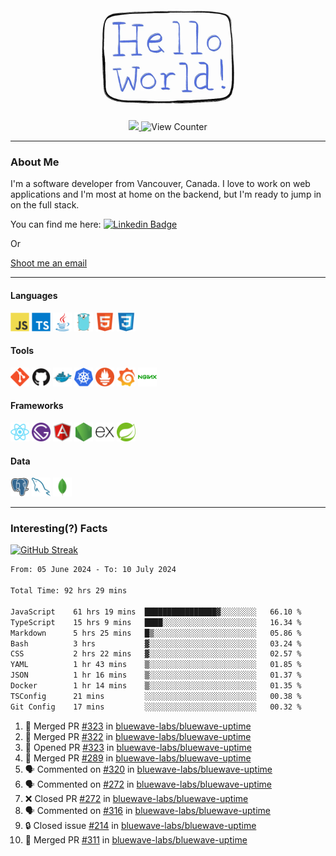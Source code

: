 <div align="center">
    <img src="./img/hello_world.webp" height="200px" width="">
    <div>
        <a href="https://www.linkedin.com/in/ajhollid">
            <img src="https://img.shields.io/badge/LinkedIn-blue"/>
        </a>
        <img src="https://komarev.com/ghpvc/?username=ajhollid&color=yellow" alt="View Counter">
    </div>
</div>

---

### About Me

I'm a software developer from Vancouver, Canada. I love to work on web applications and I'm most at home on the backend, but I'm ready to jump in on the full stack.

You can find me here: [![Linkedin Badge](https://img.shields.io/badge/-ajhollid-blue?style=flat&logo=Linkedin&logoColor=white)](https://www.linkedin.com/in/ajhollid)

Or

[Shoot me an email](mailto:ajhollid@gmail.com)

---

#### Languages

<div>
    <img src="./img/devicons/javascript-original.svg" width=30 height=30 alt="JavaScript">
    <img src="/img/devicons/typescript-original.svg" width=30 height=30 alt="TypeScript">
    <img src="./img/devicons/java-original.svg" width=30 height=30 alt="Java">
    <img src="./img/devicons/go-original.svg" width=30 height=30 alt="Golang">
    <img src="./img/devicons/html5-original.svg" width=30 height=30 alt="HTML 5">
    <img src="./img/devicons/css3-original.svg" width=30 height=30 alt="CSS 3">
</div>

#### Tools

<div>
    <img src="./img/devicons/git-original.svg" width=30 height=30 alt="Git">
    <img src="./img/devicons/github-original.svg" width=30 height=30 alt="Github">
    <img src="./img/devicons/docker-original.svg" width=30 
    height=30 alt="Docker">
    <img src="./img/devicons/kubernetes-original.svg" width=30 height=30 alt="K8">
    <img src="./img/devicons/prometheus-original.svg" width=30 height=30 alt="Prometheus">
    <img src="./img/devicons/grafana-original.svg" width=30 height=30 alt="Grafana">
    <img src="./img/devicons/nginx-original.svg" width=30 height=30 alt="Nginx">
</div>

#### Frameworks

<div>
    <img src="./img/devicons/react-original.svg" width=30 height=30 alt="React">
    <img src="./img/devicons/gatsby-original.svg" width=30 height=30 alt="Gatsby">
    <img src="./img/devicons/angularjs-original.svg" width=30 height=30 alt="AngularJS">
    <img src="./img/devicons/nodejs-original.svg" width=30 height=30 alt="NodeJS">
    <img src="./img/devicons/express-original.svg" width=30 height=30 alt="Express">
    <img src="./img/devicons/spring-original.svg" width=30 height=30 alt="Spring">
</div>

#### Data

<div>
    <img src="./img/devicons/postgresql-original.svg" width=30 height=30 alt="Postgresql">
    <img src="./img/devicons/mysql-original.svg" width=30 height=30 alt="Mysql">
    <img src="./img/devicons/mongodb-original.svg" width=30 height=30 alt="MongoDB">
</div>

---

### Interesting(?) Facts

[![GitHub Streak](http://github-readme-streak-stats.herokuapp.com?user=ajhollid)](https://git.io/streak-stats)

 <!--START_SECTION:waka-->

```txt
From: 05 June 2024 - To: 10 July 2024

Total Time: 92 hrs 29 mins

JavaScript    61 hrs 19 mins  ████████████████▓░░░░░░░░   66.10 %
TypeScript    15 hrs 9 mins   ████░░░░░░░░░░░░░░░░░░░░░   16.34 %
Markdown      5 hrs 25 mins   █▒░░░░░░░░░░░░░░░░░░░░░░░   05.86 %
Bash          3 hrs           ▓░░░░░░░░░░░░░░░░░░░░░░░░   03.24 %
CSS           2 hrs 22 mins   ▓░░░░░░░░░░░░░░░░░░░░░░░░   02.57 %
YAML          1 hr 43 mins    ▒░░░░░░░░░░░░░░░░░░░░░░░░   01.85 %
JSON          1 hr 16 mins    ▒░░░░░░░░░░░░░░░░░░░░░░░░   01.37 %
Docker        1 hr 14 mins    ▒░░░░░░░░░░░░░░░░░░░░░░░░   01.35 %
TSConfig      21 mins         ░░░░░░░░░░░░░░░░░░░░░░░░░   00.38 %
Git Config    17 mins         ░░░░░░░░░░░░░░░░░░░░░░░░░   00.32 %
```

<!--END_SECTION:waka-->


<!--START_SECTION:activity-->
1. 🎉 Merged PR [#323](https://github.com/bluewave-labs/bluewave-uptime/pull/323) in [bluewave-labs/bluewave-uptime](https://github.com/bluewave-labs/bluewave-uptime)
2. 🎉 Merged PR [#322](https://github.com/bluewave-labs/bluewave-uptime/pull/322) in [bluewave-labs/bluewave-uptime](https://github.com/bluewave-labs/bluewave-uptime)
3. 💪 Opened PR [#323](https://github.com/bluewave-labs/bluewave-uptime/pull/323) in [bluewave-labs/bluewave-uptime](https://github.com/bluewave-labs/bluewave-uptime)
4. 🎉 Merged PR [#289](https://github.com/bluewave-labs/bluewave-uptime/pull/289) in [bluewave-labs/bluewave-uptime](https://github.com/bluewave-labs/bluewave-uptime)
5. 🗣 Commented on [#320](https://github.com/bluewave-labs/bluewave-uptime/pull/320#issuecomment-2224328557) in [bluewave-labs/bluewave-uptime](https://github.com/bluewave-labs/bluewave-uptime)
6. 🗣 Commented on [#272](https://github.com/bluewave-labs/bluewave-uptime/pull/272#issuecomment-2224312928) in [bluewave-labs/bluewave-uptime](https://github.com/bluewave-labs/bluewave-uptime)
7. ❌ Closed PR [#272](https://github.com/bluewave-labs/bluewave-uptime/pull/272) in [bluewave-labs/bluewave-uptime](https://github.com/bluewave-labs/bluewave-uptime)
8. 🗣 Commented on [#316](https://github.com/bluewave-labs/bluewave-uptime/issues/316#issuecomment-2223520038) in [bluewave-labs/bluewave-uptime](https://github.com/bluewave-labs/bluewave-uptime)
9. 🔒 Closed issue [#214](https://github.com/bluewave-labs/bluewave-uptime/issues/214) in [bluewave-labs/bluewave-uptime](https://github.com/bluewave-labs/bluewave-uptime)
10. 🎉 Merged PR [#311](https://github.com/bluewave-labs/bluewave-uptime/pull/311) in [bluewave-labs/bluewave-uptime](https://github.com/bluewave-labs/bluewave-uptime)
<!--END_SECTION:activity-->
